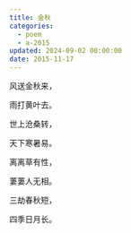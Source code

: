 ```yaml
---
title: 金秋
categories:
  - poem
  - a-2015
updated: 2024-09-02 00:00:00
date: 2015-11-17
---
```


风送金秋来，

雨打黄叶去。

世上沧桑转，

天下寒暑易。

离离草有性，

萋萋人无相。

三劫春秋短，

四季日月长。 
